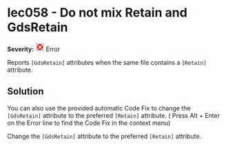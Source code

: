 # Iec058 - Do not mix Retain and GdsRetain

**Severity:** ![Error](../images/Error.png) Error

Reports `[GdsRetain]` attributes when the same file contains a `[Retain]` attribute.

## Solution

You can also use the provided automatic Code Fix to change the `[GdsRetain]` attribute to the preferred `[Retain]` attribute. ( Press Alt + Enter on the Error line to find the Code Fix in the context menu) 

Change the `[GdsRetain]` attribute to the preferred `[Retain]` attribute.